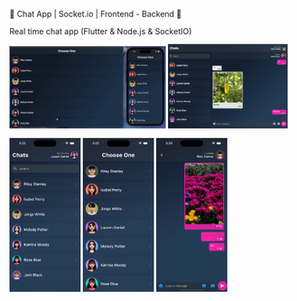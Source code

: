 💬 Chat App | Socket.io | Frontend - Backend 💬

Real time chat app (Flutter & Node.js & SocketIO)


<p float="left">
  
 <img src="https://github.com/ElifYu/Socket.io-Chat-App/blob/main/assets/video-gif.gif" width="55%"/>
    <img src="https://github.com/ElifYu/Socket.io-Chat-App/blob/main/assets/photo1.png" width="42%"/>
   
</p>

<p float="left">
  <img src="https://github.com/ElifYu/Socket.io-Chat-App/blob/main/assets/photo4.png" width="25%"/>
  <img src="https://github.com/ElifYu/Socket.io-Chat-App/blob/main/assets/photo3.png" width="25%"/>
  <img src="https://github.com/ElifYu/Socket.io-Chat-App/blob/main/assets/photo2.png" width="25%"/>
</p>
